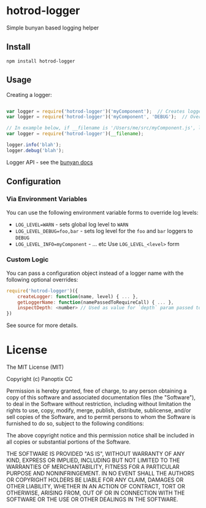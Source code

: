 hotrod-logger
=============

Simple bunyan based logging helper

## Install

```
npm install hotrod-logger
```

## Usage

Creating a logger:

```js

var logger = require('hotrod-logger')('myComponent');  // Creates logger with default level of 'INFO'
var logger = require('hotrod-logger')('myComponent', 'DEBUG');  // Override log level

// In example below, if __filename is '/Users/me/src/myComponent.js', logger name will be 'myComponent':
var logger = require('hotrod-logger')(__filename);

logger.info('blah'); 
logger.debug('blah'); 
```

Logger API - see the [bunyan docs](https://github.com/trentm/node-bunyan)

## Configuration

### Via Environment Variables

You can use the following environment variable forms to override log levels:

* `LOG_LEVEL=WARN` - sets global log level to `WARN`
* `LOG_LEVEL_DEBUG=foo,bar` - sets log level for the `foo` and `bar` loggers to `DEBUG`
* `LOG_LEVEL_INFO=myComponent` - ... etc  Use `LOG_LEVEL_<level>` form

### Custom Logic

You can pass a configuration object instead of a logger name with the following optional overrides:

```js
require('hotrod-logger')({
    createLogger: function(name, level) { ... },
    getLoggerName: function(namePassedToRequireCall) { ... },
    inspectDepth: <number> // Used as value for `depth` param passed to `util.inspect`. Default = 2 
})
```

See source for more details.

# License

The MIT License (MIT)

Copyright (c) Panoptix CC

Permission is hereby granted, free of charge, to any person obtaining a copy
of this software and associated documentation files (the "Software"), to deal
in the Software without restriction, including without limitation the rights
to use, copy, modify, merge, publish, distribute, sublicense, and/or sell
copies of the Software, and to permit persons to whom the Software is
furnished to do so, subject to the following conditions:

The above copyright notice and this permission notice shall be included in
all copies or substantial portions of the Software.

THE SOFTWARE IS PROVIDED "AS IS", WITHOUT WARRANTY OF ANY KIND, EXPRESS OR
IMPLIED, INCLUDING BUT NOT LIMITED TO THE WARRANTIES OF MERCHANTABILITY,
FITNESS FOR A PARTICULAR PURPOSE AND NONINFRINGEMENT. IN NO EVENT SHALL THE
AUTHORS OR COPYRIGHT HOLDERS BE LIABLE FOR ANY CLAIM, DAMAGES OR OTHER
LIABILITY, WHETHER IN AN ACTION OF CONTRACT, TORT OR OTHERWISE, ARISING FROM,
OUT OF OR IN CONNECTION WITH THE SOFTWARE OR THE USE OR OTHER DEALINGS IN
THE SOFTWARE.
